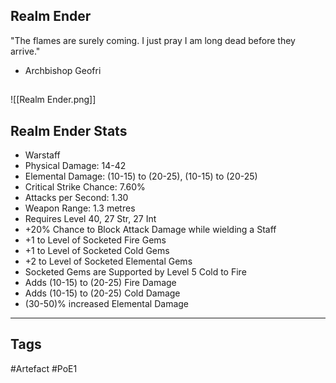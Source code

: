 ## Realm Ender
"The flames are surely coming.
I just pray I am long dead before they arrive."
- Archbishop Geofri
##
![[Realm Ender.png]]
## Realm Ender Stats
- Warstaff
- Physical Damage: 14-42
- Elemental Damage: (10-15) to (20-25), (10-15) to (20-25)
- Critical Strike Chance: 7.60%
- Attacks per Second: 1.30
- Weapon Range: 1.3 metres
- Requires Level 40, 27 Str, 27 Int
- +20% Chance to Block Attack Damage while wielding a Staff
- +1 to Level of Socketed Fire Gems
- +1 to Level of Socketed Cold Gems
- +2 to Level of Socketed Elemental Gems
- Socketed Gems are Supported by Level 5 Cold to Fire
- Adds (10-15) to (20-25) Fire Damage
- Adds (10-15) to (20-25) Cold Damage
- (30-50)% increased Elemental Damage


---
## Tags
#Artefact
#PoE1